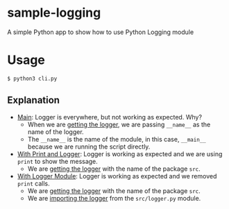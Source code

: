 # sample-logging
A simple Python app to show how to use Python Logging module

# Usage

```bash
$ python3 cli.py
```

## Explanation

- [Main](/../../main/cli.py): Logger is everywhere, but not working as expected. Why?
    - When we are [getting the logger](/../../main/cli.py#L9), we are passing `__name__` as the name of the logger.
    - The `__name__` is the name of the module, in this case, `__main__` because we are running the script directly.
- [With Print and Logger](/cli.py): Logger is working as expected and we are using `print` to show the message.
    - We are [getting the logger](/cli.py#L9) with the name of the package `src`.
- [With Logger Module](/../../feature/with-logger-module/cli.py): Logger is working as expected and we removed `print` calls.
    - We are [getting the logger](/../../feature/with-logger-module/src/logger.py#L3) with the name of the package `src`.
    - We are [importing the logger](/../../feature/with-logger-module/cli.py#L1) from the `src/logger.py` module.